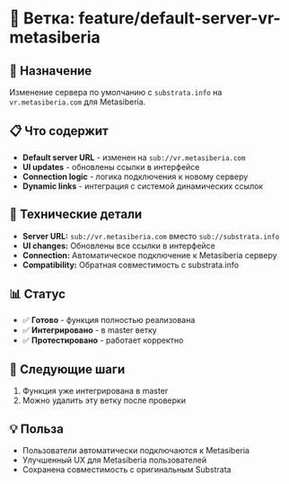 # 🌿 Ветка: feature/default-server-vr-metasiberia

## 🎯 **Назначение**
Изменение сервера по умолчанию с `substrata.info` на `vr.metasiberia.com` для Metasiberia.

## 📋 **Что содержит**
- **Default server URL** - изменен на `sub://vr.metasiberia.com`
- **UI updates** - обновлены ссылки в интерфейсе
- **Connection logic** - логика подключения к новому серверу
- **Dynamic links** - интеграция с системой динамических ссылок

## 🔧 **Технические детали**
- **Server URL:** `sub://vr.metasiberia.com` вместо `sub://substrata.info`
- **UI changes:** Обновлены все ссылки в интерфейсе
- **Connection:** Автоматическое подключение к Metasiberia серверу
- **Compatibility:** Обратная совместимость с substrata.info

## 📊 **Статус**
- ✅ **Готово** - функция полностью реализована
- ✅ **Интегрировано** - в master ветку
- ✅ **Протестировано** - работает корректно

## 🚀 **Следующие шаги**
1. Функция уже интегрирована в master
2. Можно удалить эту ветку после проверки

## 💡 **Польза**
- Пользователи автоматически подключаются к Metasiberia
- Улучшенный UX для Metasiberia пользователей
- Сохранена совместимость с оригинальным Substrata